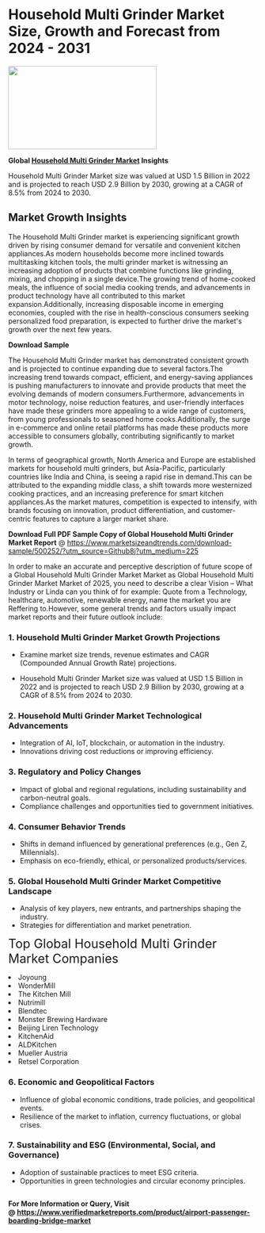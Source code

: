<H1>Household Multi Grinder Market Size, Growth and Forecast from 2024 - 2031</H1><img class="aligncenter size-medium wp-image-584254" src="https://thirdeyenews.in/wp-content/uploads/2024/09/Global-Market-Research-300x168.jpeg" alt="" width="300" height="168" /><p><strong>Global&nbsp;<a href="https://www.marketsizeandtrends.com/download-sample/500252/?utm_source=Github8j?utm_medium=225">Household Multi Grinder Market</a> Insights</strong></p><p>Household Multi Grinder Market size was valued at USD 1.5 Billion in 2022 and is projected to reach USD 2.9 Billion by 2030, growing at a CAGR of 8.5% from 2024 to 2030.</p><p><h2>Market Growth Insights</h2> <p>The Household Multi Grinder market is experiencing significant growth driven by rising consumer demand for versatile and convenient kitchen appliances.As modern households become more inclined towards multitasking kitchen tools, the multi grinder market is witnessing an increasing adoption of products that combine functions like grinding, mixing, and chopping in a single device.The growing trend of home-cooked meals, the influence of social media cooking trends, and advancements in product technology have all contributed to this market expansion.Additionally, increasing disposable income in emerging economies, coupled with the rise in health-conscious consumers seeking personalized food preparation, is expected to further drive the market's growth over the next few years.</p> <p><strong>Download Sample</strong></p> <p>The Household Multi Grinder market has demonstrated consistent growth and is projected to continue expanding due to several factors.The increasing trend towards compact, efficient, and energy-saving appliances is pushing manufacturers to innovate and provide products that meet the evolving demands of modern consumers.Furthermore, advancements in motor technology, noise reduction features, and user-friendly interfaces have made these grinders more appealing to a wide range of customers, from young professionals to seasoned home cooks.Additionally, the surge in e-commerce and online retail platforms has made these products more accessible to consumers globally, contributing significantly to market growth.</p> <p>In terms of geographical growth, North America and Europe are established markets for household multi grinders, but Asia-Pacific, particularly countries like India and China, is seeing a rapid rise in demand.This can be attributed to the expanding middle class, a shift towards more westernized cooking practices, and an increasing preference for smart kitchen appliances.As the market matures, competition is expected to intensify, with brands focusing on innovation, product differentiation, and customer-centric features to capture a larger market share.</p> <p><span class=""><strong>Download Full PDF Sample Copy of Global Household Multi Grinder Market Report</strong> @ <a href="https://www.marketsizeandtrends.com/download-sample/500252/?utm_source=Github8j?utm_medium=225" target="_blank">https://www.marketsizeandtrends.com/download-sample/500252/?utm_source=Github8j?utm_medium=225</a></span></p><p>In order to make an accurate and perceptive description of future scope of a Global&nbsp;Household Multi Grinder Market Market as Global&nbsp;Household Multi Grinder Market Market of 2025, you need to describe a clear Vision &ndash; What Industry or Linda can you think of for example: Quote from a Technology, healthcare, automotive, renewable energy, name the market you are Reffering to.However, some general trends and factors usually impact market reports and their future outlook include:</p><h3>1.&nbsp;<strong>Household Multi Grinder Market Growth Projections</strong></h3><ul><li>Examine market size trends, revenue estimates and CAGR (Compounded Annual Growth Rate) projections.</li><li><p>Household Multi Grinder Market size was valued at USD 1.5 Billion in 2022 and is projected to reach USD 2.9 Billion by 2030, growing at a CAGR of 8.5% from 2024 to 2030.</p></li></ul><h3>2.&nbsp;<strong>Household Multi Grinder Market Technological Advancements</strong></h3><ul><li>Integration of AI, IoT, blockchain, or automation in the industry.</li><li>Innovations driving cost reductions or improving efficiency.</li></ul><h3>3.&nbsp;<strong>Regulatory and Policy Changes</strong></h3><ul><li>Impact of global and regional regulations, including sustainability and carbon-neutral goals.</li><li>Compliance challenges and opportunities tied to government initiatives.</li></ul><h3>4.&nbsp;<strong>Consumer Behavior Trends</strong></h3><ul><li>Shifts in demand influenced by generational preferences (e.g., Gen Z, Millennials).</li><li>Emphasis on eco-friendly, ethical, or personalized products/services.</li></ul><h3>5.&nbsp;<strong>Global Household Multi Grinder Market Competitive Landscape</strong></h3><ul><li>Analysis of key players, new entrants, and partnerships shaping the industry.</li><li>Strategies for differentiation and market penetration.</li></ul><p data-pm-slice="1 1 []"><span style="color: inherit; font-family: inherit; font-size: 25px;">Top Global Household Multi Grinder Market Companies</span></p><div class="" data-test-id=""><p><li>Joyoung</li><li> WonderMill</li><li> The Kitchen Mill</li><li> Nutrimill</li><li> Blendtec</li><li> Monster Brewing Hardware</li><li> Beijing Liren Technology</li><li> KitchenAid</li><li> ALDKitchen</li><li> Mueller Austria</li><li> Retsel Corporation</li></p></div><h3>6.&nbsp;<strong>Economic and Geopolitical Factors</strong></h3><ul><li>Influence of global economic conditions, trade policies, and geopolitical events.</li><li>Resilience of the market to inflation, currency fluctuations, or global crises.</li></ul><h3>7.&nbsp;<strong>Sustainability and ESG (Environmental, Social, and Governance)</strong></h3><ul><li>Adoption of sustainable practices to meet ESG criteria.</li><li>Opportunities in green technologies and circular economy principles.</li></ul><h2><strong style="font-size: 14px;">For More Information or Query, Visit @&nbsp;</strong><a style="background-color: #ffffff; font-size: 14px;" href="https://www.marketsizeandtrends.com/report/household-multi-grinder-market/" target="_blank">https://www.verifiedmarketreports.com/product/airport-passenger-boarding-bridge-market</a></h2>